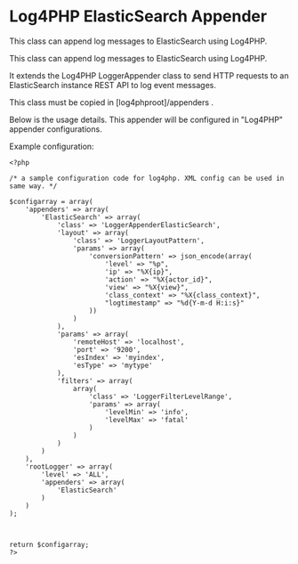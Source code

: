 # Log4PHP ElasticSearch Appender

This class can append log messages to ElasticSearch using Log4PHP. 


This class can append log messages to ElasticSearch using Log4PHP.

It extends the Log4PHP LoggerAppender class to send HTTP requests to an ElasticSearch instance REST API to log event messages.

This class must be copied in [log4phproot]/appenders .


Below is the usage details. This appender will be configured in "Log4PHP" appender configurations. 

Example configuration:

```
<?php

/* a sample configuration code for log4php. XML config can be used in same way. */

$configarray = array(
    'appenders' => array(
        'ElasticSearch' => array(
            'class' => 'LoggerAppenderElasticSearch',
            'layout' => array(
                'class' => 'LoggerLayoutPattern',
                'params' => array(
                    'conversionPattern' => json_encode(array(
                        'level' => "%p",
                        'ip' => "%X{ip}",
                        'action' => "%X{actor_id}",
                        'view' => "%X{view}",
                        'class_context' => "%X{class_context}",
                        "logtimestamp" => "%d{Y-m-d H:i:s}"
                    ))
                )
            ),
            'params' => array(
                'remoteHost' => 'localhost',
                'port' => '9200',
                'esIndex' => 'myindex',
                'esType' => 'mytype'
            ),
            'filters' => array(
                array(
                    'class' => 'LoggerFilterLevelRange',
                    'params' => array(
                        'levelMin' => 'info',
                        'levelMax' => 'fatal'
                    )
                )
            )
        )
    ),
    'rootLogger' => array(
        'level' => 'ALL',
        'appenders' => array(
            'ElasticSearch'
        )
    )
);



return $configarray;
?>
```
